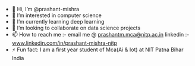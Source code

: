 - 👋 Hi, I’m @prashant-mishra
- 👀 I’m interested in computer science
- 🌱 I’m currently learning deep learning
- 💞️ I’m looking to collaborate on data science projects
- 📫 How to reach me :- email me @ prashantm.mca@nitp.ac.in linkedin :- www.linkedin.com/in/prashant-mishra-nitp
- ⚡ Fun fact: I am a first year student of Mca(Ai & Iot) at NIT Patna Bihar India

<!---
prashant-mishra-22/prashant-mishra-22 is a ✨ special ✨ repository because its `README.md` (this file) appears on your GitHub profile.
You can click the Preview link to take a look at your changes.
--->
